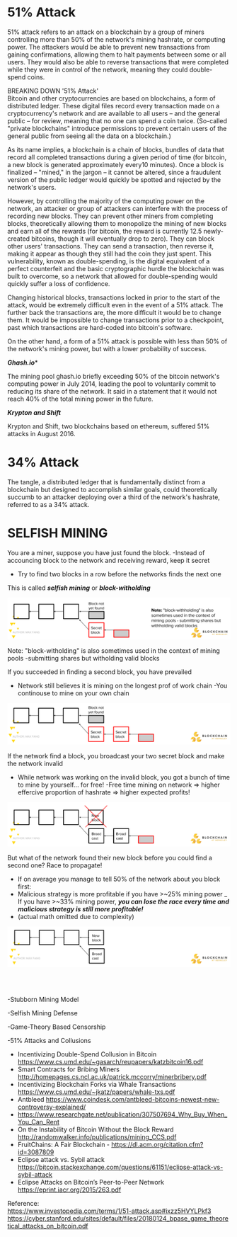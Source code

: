 # 51% Attack
51% attack refers to an attack on a blockchain by a group of miners controlling more than 50% of the network's mining hashrate, or computing power. The attackers would be able to prevent new transactions from gaining confirmations, allowing them to halt payments between some or all users. They would also be able to reverse transactions that were completed while they were in control of the network, meaning they could double-spend coins.

BREAKING DOWN '51% Attack'  <BR />
Bitcoin and other cryptocurrencies are based on blockchains, a form of distributed ledger. These digital files record every transaction made on a cryptocurrency's network and are available to all users – and the general public – for review, meaning that no one can spend a coin twice. (So-called "private blockchains" introduce permissions to prevent certain users of the general public from seeing all the data on a blockchain.)

As its name implies, a blockchain is a chain of blocks, bundles of data that record all completed transactions during a given period of time (for bitcoin, a new block is generated approximately every10 minutes). Once a block is finalized – "mined," in the jargon – it cannot be altered, since a fraudulent version of the public ledger would quickly be spotted and rejected by the network's users. 

However, by controlling the majority of the computing power on the network, an attacker or group of attackers can interfere with the process of recording new blocks. They can prevent other miners from completing blocks, theoretically allowing them to monopolize the mining of new blocks and earn all of the rewards (for bitcoin, the reward is currently 12.5 newly-created bitcoins, though it will  eventually drop to zero). They can block other users' transactions. They can send a transaction, then reverse it, making it appear as though they still had the coin they just spent. This vulnerability, known as double-spending, is the digital equivalent of a perfect counterfeit and the basic cryptographic hurdle the blockchain was built to overcome, so a network that allowed for double-spending would quickly suffer a loss of confidence.

Changing historical blocks, transactions locked in prior to the start of the attack, would be extremely difficult even in the event of a 51% attack. The further back the transactions are, the more difficult it would be to change them. It would be impossible to change transactions prior to a checkpoint, past which transactions are hard-coded into bitcoin's software.

On the other hand, a form of a 51% attack is possible with less than 50% of the network's mining power, but with a lower probability of success.

***Ghash.io****

The mining pool ghash.io briefly exceeding 50% of the bitcoin network's computing power in July 2014, leading the pool to voluntarily commit to reducing its share of the network. It said in a statement that it would not reach 40% of the total mining power in the future.

***Krypton and Shift***

Krypton and Shift, two blockchains based on ethereum, suffered 51% attacks in August 2016.


# 34% Attack 

The tangle, a distributed ledger that is fundamentally distinct from a blockchain but designed to accomplish similar goals, could theoretically succumb to an attacker deploying over a third of the network's hashrate, referred to as a 34% attack.


# SELFISH MINING

You are a miner, suppose you have just found the block.
 -Instead of accouncing block to the network and receiving reward, keep it secret
 - Try to find two blocks in a row before the networks finds the next one

This is called ***selfish mining*** or ***block-witholding***

![picture](block_withold.png)


Note:  "block-witholding" is also sometimes used
	in the context of mining pools -submitting
	shares but witholding valid blocks


If you succeeded in finding a second block, you have prevailed
 - Network still believes it is mining on the longest prof of work chain
 -You continouse to mine on your own chain

![picture](block_withold2.png)


If the network find a block, you broadcast your two secret block and make the network invalid
- While network was working on the invalid block, you got a bunch of time to mine by yourself... for free!
-Free time mining on network
 => higher effercive proportion of hashrate => higher expected profits!
 
 ![picture](block_withold3.png)
 
 But what of the network found their new block before you could find a second one? Race to propagate!

- If on average you manage to tell 50% of the network about you block first:
- Malicious strategy is more profitable if you have >~25% mining power
_ If you have >~33% mining power, ***you can lose the race every time and malicious strategy is still more profitable!***
- (actual math omitted due to complexity)

 ![picture](block_withold4.png)

<br />
<br />


-Stubborn Mining Model

-Selfish Mining Defense

-Game-Theory Based Censorship

-51% Attacks and Collusions

- Incentivizing Double-Spend Collusion in Bitcoin   https://www.cs.umd.edu/~gasarch/reupapers/katzbitcoin16.pdf
- Smart Contracts for Bribing Miners http://homepages.cs.ncl.ac.uk/patrick.mccorry/minerbribery.pdf
- Incentivizing Blockchain Forks via Whale Transactions https://www.cs.umd.edu/~jkatz/papers/whale-txs.pdf
- Antbleed https://www.coindesk.com/antbleed-bitcoins-newest-new-controversy-explained/
- https://www.researchgate.net/publication/307507694_Why_Buy_When_You_Can_Rent
- On the Instability of Bitcoin Without the Block Reward  http://randomwalker.info/publications/mining_CCS.pdf
- FruitChains: A Fair Blockchain  - https://dl.acm.org/citation.cfm?id=3087809
- Eclipse attack vs. Sybil attack  https://bitcoin.stackexchange.com/questions/61151/eclipse-attack-vs-sybil-attack
- Eclipse Attacks on Bitcoin’s Peer-to-Peer Network  https://eprint.iacr.org/2015/263.pdf

Reference: <br />
https://www.investopedia.com/terms/1/51-attack.asp#ixzz5HVYLPkf3 
https://cyber.stanford.edu/sites/default/files/20180124_bpase_game_theoretical_attacks_on_bitcoin.pdf
